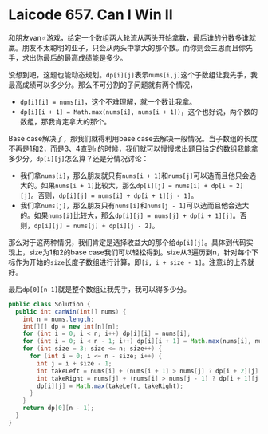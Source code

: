 # Laicode 657. Can I Win II

和朋友van♂游戏，给定一个数组两人轮流从两头开始拿数，最后谁的分数多谁就赢。朋友不太聪明的亚子，只会从两头中拿大的那个数。而你则会三思而且你先手，求出你最后的最高成绩能是多少。

没想到吧，这题也能动态规划。`dp[i][j]`表示`nums[i,j]`这个子数组让我先手，我最高成绩可以多少分。那么不可分割的子问题就有两个情况，
+ `dp[i][i] = nums[i]`，这个不难理解，就一个数让我拿。
+ `dp[i][i + 1] = Math.max(nums[i], nums[i + 1])`，这个也好说，两个数的数组，那我肯定拿大的那个。

Base case解决了，那我们就得利用base case去解决一般情况。当子数组的长度不再是1和2，而是3、4直到`n`的时候，我们就可以慢慢求出题目给定的数组我能拿多少分。`dp[i][j]`怎么算？还是分情况讨论：
+ 我们拿`nums[i]`，那么朋友就只有`nums[i + 1]`和`nums[j]`可以选而且他只会选大的。如果`nums[i + 1]`比较大，那么`dp[i][j] = nums[i] + dp[i + 2][j]`。否则，`dp[i][j] = nums[i] + dp[i + 1][j - 1]`。
+ 我们拿`nums[j]`，那么朋友只有`nums[i]`和`nums[j - 1]`可以选而且他会选大的。如果`nums[i]`比较大，那么`dp[i][j] = nums[j] + dp[i + 1][j]`。否则，`dp[i][j] = nums[j] + dp[i][j - 2]`。

那么对于这两种情况，我们肯定是选择收益大的那个给`dp[i][j]`。具体到代码实现上，size为1和2的base case我们可以轻松得到。size从3遍历到n，针对每个下标作为开始的`size`长度子数组进行计算，即`[i, i + size - 1]`。注意`i`的上界就好。

最后`dp[0][n-1]`就是整个数组让我先手，我可以得多少分。

```java
public class Solution {
  public int canWin(int[] nums) {
    int n = nums.length;
    int[][] dp = new int[n][n];
    for (int i = 0; i < n; i++) dp[i][i] = nums[i];
    for (int i = 0; i < n - 1; i++) dp[i][i + 1] = Math.max(nums[i], nums[i + 1]);
    for (int size = 3; size <= n; size++) {
      for (int i = 0; i <= n - size; i++) {
        int j = i + size - 1;
        int takeLeft = nums[i] + (nums[i + 1] > nums[j] ? dp[i + 2][j] : dp[i + 1][j - 1]);
        int takeRight = nums[j] + (nums[i] > nums[j - 1] ? dp[i + 1][j - 1] : dp[i][j - 2]);
        dp[i][j] = Math.max(takeLeft, takeRight);
      }
    }
    return dp[0][n - 1];
  }
}


```